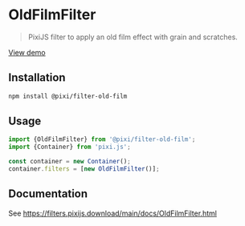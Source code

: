 # OldFilmFilter

> PixiJS filter to apply an old film effect with grain and scratches.

[View demo](https://filters.pixijs.download/main/examples/index.html?enabled=OldFilmFilter)

## Installation

```bash
npm install @pixi/filter-old-film
```

## Usage

```js
import {OldFilmFilter} from '@pixi/filter-old-film';
import {Container} from 'pixi.js';

const container = new Container();
container.filters = [new OldFilmFilter()];
```

## Documentation

See https://filters.pixijs.download/main/docs/OldFilmFilter.html
